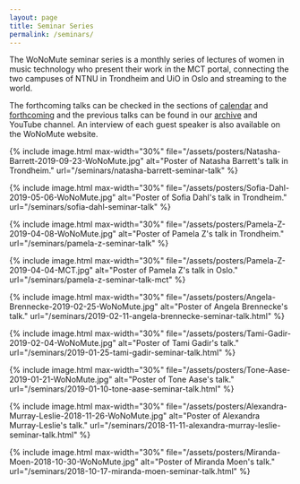 ```yaml
---
layout: page
title: Seminar Series
permalink: /seminars/
---
```


The WoNoMute seminar series is a monthly series of lectures of women in music technology who present their work in the MCT portal, connecting the two campuses of NTNU in Trondheim and UiO in Oslo and streaming to the world.

The forthcoming talks can be checked in the sections of [calendar](/seminars/calendar/) and [forthcoming](/seminars/forthcoming/) and the previous talks can be found in our [archive](/seminars/past/) and YouTube channel. An interview of each guest speaker is also available on the WoNoMute website.

<div id="posters">

{% include image.html
max-width="30%" file="/assets/posters/Natasha-Barrett-2019-09-23-WoNoMute.jpg" alt="Poster of Natasha Barrett's talk in Trondheim." url="/seminars/natasha-barrett-seminar-talk"
%}

{% include image.html
max-width="30%" file="/assets/posters/Sofia-Dahl-2019-05-06-WoNoMute.jpg" alt="Poster of Sofia Dahl's talk in Trondheim." url="/seminars/sofia-dahl-seminar-talk"
%}

{% include image.html
max-width="30%" file="/assets/posters/Pamela-Z-2019-04-08-WoNoMute.jpg" alt="Poster of Pamela Z's talk in Trondheim." url="/seminars/pamela-z-seminar-talk"
%}

{% include image.html
max-width="30%" file="/assets/posters/Pamela-Z-2019-04-04-MCT.jpg" alt="Poster of Pamela Z's talk in Oslo." url="/seminars/pamela-z-seminar-talk-mct"
%}

{% include image.html
max-width="30%" file="/assets/posters/Angela-Brennecke-2019-02-25-WoNoMute.jpg" alt="Poster of Angela Brennecke's talk." url="/seminars/2019-02-11-angela-brennecke-seminar-talk.html"
%}

{% include image.html
max-width="30%" file="/assets/posters/Tami-Gadir-2019-02-04-WoNoMute.jpg" alt="Poster of Tami Gadir's talk." url="/seminars/2019-01-25-tami-gadir-seminar-talk.html"
%}

{% include image.html
max-width="30%" file="/assets/posters/Tone-Aase-2019-01-21-WoNoMute.jpg" alt="Poster of Tone Aase's talk." url="/seminars/2019-01-10-tone-aase-seminar-talk.html"
%}

{% include image.html
max-width="30%" file="/assets/posters/Alexandra-Murray-Leslie-2018-11-26-WoNoMute.jpg" alt="Poster of Alexandra Murray-Leslie's talk."
url="/seminars/2018-11-11-alexandra-murray-leslie-seminar-talk.html"
%}

{% include image.html
max-width="30%" file="/assets/posters/Miranda-Moen-2018-10-30-WoNoMute.jpg" alt="Poster of Miranda Moen's talk."
url="/seminars/2018-10-17-miranda-moen-seminar-talk.html"
%}

</div>
